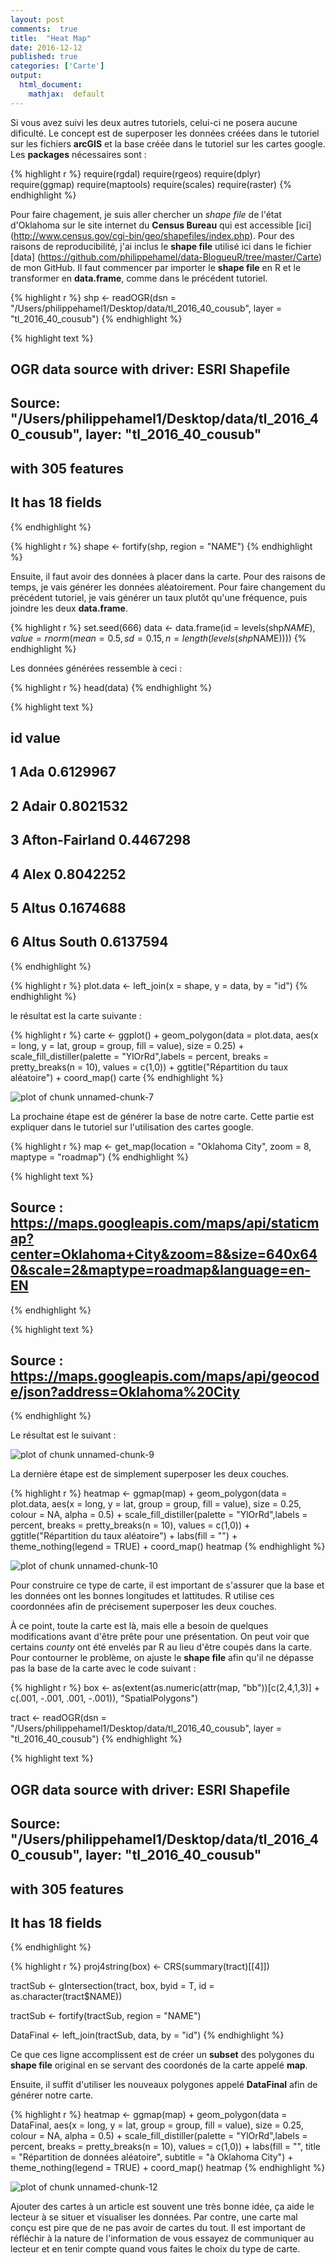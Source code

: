 ```yaml
---
layout: post
comments:  true
title:  "Heat Map"
date: 2016-12-12
published: true
categories: ['Carte']
output:
  html_document:
    mathjax:  default
---
```

Si vous avez suivi les deux autres tutoriels, celui-ci ne posera aucune dificulté. Le concept est de superposer les données créées dans le tutoriel sur les fichiers **arcGIS** et la base créée dans le tutoriel sur les cartes google. Les **packages** nécessaires sont :



{% highlight r %}
require(rgdal)
require(rgeos)
require(dplyr)
require(ggmap)
require(maptools)
require(scales)
require(raster)
{% endhighlight %}

Pour faire chagement, je suis aller chercher un *shape file* de l'état d'Oklahoma sur le site internet du **Census Bureau** qui est accessible [ici] (http://www.census.gov/cgi-bin/geo/shapefiles/index.php). Pour des raisons de reproducibilité, j'ai inclus le **shape file** utilisé ici dans le fichier [data] (https://github.com/philippehamel/data-BlogueuR/tree/master/Carte) de mon GitHub. Il faut commencer par importer le **shape file** en R et le transformer en **data.frame**, comme dans le précédent tutoriel.


{% highlight r %}
shp <- readOGR(dsn = "/Users/philippehamel1/Desktop/data/tl_2016_40_cousub", 
               layer = "tl_2016_40_cousub")
{% endhighlight %}



{% highlight text %}
## OGR data source with driver: ESRI Shapefile 
## Source: "/Users/philippehamel1/Desktop/data/tl_2016_40_cousub", layer: "tl_2016_40_cousub"
## with 305 features
## It has 18 fields
{% endhighlight %}



{% highlight r %}
shape <- fortify(shp, region = "NAME")
{% endhighlight %}

Ensuite, il faut avoir des données à placer dans la carte. Pour des raisons de temps, je vais générer les données aléatoirement. Pour faire changement du précédent tutoriel, je vais générer un taux plutôt qu'une fréquence, puis joindre les deux **data.frame**.


{% highlight r %}
set.seed(666)
data <- data.frame(id = levels(shp$NAME), 
                   value = rnorm(mean = 0.5,
                                 sd = 0.15,
                                 n =length(levels(shp$NAME))))
{% endhighlight %}

Les données générées ressemble à ceci :


{% highlight r %}
head(data)
{% endhighlight %}



{% highlight text %}
##               id     value
## 1            Ada 0.6129967
## 2          Adair 0.8021532
## 3 Afton-Fairland 0.4467298
## 4           Alex 0.8042252
## 5          Altus 0.1674688
## 6    Altus South 0.6137594
{% endhighlight %}

{% highlight r %}
plot.data <- left_join(x = shape, y = data, by = "id")
{% endhighlight %}

le résultat est la carte suivante :


{% highlight r %}
carte <- ggplot() + 
    geom_polygon(data = plot.data, aes(x = long, y = lat, group = group, fill = value), 
                 size = 0.25) +
    scale_fill_distiller(palette = "YlOrRd",labels = percent, 
                         breaks = pretty_breaks(n = 10), values = c(1,0)) +
    ggtitle("Répartition du taux aléatoire") +
    coord_map()
carte
{% endhighlight %}

![plot of chunk unnamed-chunk-7](/figure/source/2016-12-12-heatmap/unnamed-chunk-7-1.png)

La prochaine étape est de générer la base de notre carte. Cette partie est expliquer dans le tutoriel sur l'utilisation des cartes google.


{% highlight r %}
map <- get_map(location = "Oklahoma City", zoom = 8, maptype = "roadmap")
{% endhighlight %}



{% highlight text %}
## Source : https://maps.googleapis.com/maps/api/staticmap?center=Oklahoma+City&zoom=8&size=640x640&scale=2&maptype=roadmap&language=en-EN
{% endhighlight %}



{% highlight text %}
## Source : https://maps.googleapis.com/maps/api/geocode/json?address=Oklahoma%20City
{% endhighlight %}

Le résultat est le suivant :

![plot of chunk unnamed-chunk-9](/figure/source/2016-12-12-heatmap/unnamed-chunk-9-1.png)

La dernière étape est de simplement superposer les deux couches.


{% highlight r %}
heatmap <- ggmap(map) +
    geom_polygon(data = plot.data, 
                 aes(x = long, y = lat, group = group, fill = value), 
                 size = 0.25, 
                 colour = NA, 
                 alpha = 0.5) +
    scale_fill_distiller(palette = "YlOrRd",labels = percent, 
                         breaks = pretty_breaks(n = 10), 
                         values = c(1,0)) +
    ggtitle("Répartition du taux aléatoire") +
    labs(fill = "") +
    theme_nothing(legend = TRUE) +
    coord_map()
heatmap
{% endhighlight %}

![plot of chunk unnamed-chunk-10](/figure/source/2016-12-12-heatmap/unnamed-chunk-10-1.png)

Pour construire ce type de carte, il est important de s'assurer que la base et les données ont les bonnes longitudes et lattitudes. R utilise ces coordonnées afin de précisement superposer les deux couches.

À ce point, toute la carte est là, mais elle a besoin de quelques modifications avant d'être prête pour une présentation. On peut voir que certains *county* ont été envelés par R au lieu d'être coupés dans la carte. Pour contourner le problème, on ajuste le **shape file** afin qu'il ne dépasse pas la base de la carte avec le code suivant :


{% highlight r %}
box <- as(extent(as.numeric(attr(map, "bb"))[c(2,4,1,3)] +
                     c(.001, -.001, .001, -.001)), "SpatialPolygons")

tract <- readOGR(dsn = "/Users/philippehamel1/Desktop/data/tl_2016_40_cousub",
                 layer = "tl_2016_40_cousub")
{% endhighlight %}



{% highlight text %}
## OGR data source with driver: ESRI Shapefile 
## Source: "/Users/philippehamel1/Desktop/data/tl_2016_40_cousub", layer: "tl_2016_40_cousub"
## with 305 features
## It has 18 fields
{% endhighlight %}



{% highlight r %}
proj4string(box) <- CRS(summary(tract)[[4]])

tractSub <- gIntersection(tract, box, byid = T,
                          id = as.character(tract$NAME))

tractSub <- fortify(tractSub, region = "NAME")

DataFinal <- left_join(tractSub, data, by = "id")
{% endhighlight %}

Ce que ces ligne accomplissent est de créer un **subset** des polygones du **shape file** original en se servant des coordonés de la carte appelé **map**.

Ensuite, il suffit d'utiliser les nouveaux polygones appelé **DataFinal** afin de générer notre carte.


{% highlight r %}
heatmap <- ggmap(map) +
    geom_polygon(data = DataFinal, 
                 aes(x = long, y = lat, group = group, fill = value), 
                 size = 0.25, 
                 colour = NA, 
                 alpha = 0.5) +
    scale_fill_distiller(palette = "YlOrRd",labels = percent, 
                         breaks = pretty_breaks(n = 10), 
                         values = c(1,0)) +
    labs(fill = "",
         title = "Répartition de données aléatoire",
         subtitle = "à Oklahoma City") +
    theme_nothing(legend = TRUE) +
    coord_map()
heatmap
{% endhighlight %}

![plot of chunk unnamed-chunk-12](/figure/source/2016-12-12-heatmap/unnamed-chunk-12-1.png)

Ajouter des cartes à un article est souvent une très bonne idée, ça aide le lecteur à se situer et visualiser les données. Par contre, une carte mal conçu est pire que de ne pas avoir de cartes du tout. Il est important de réfléchir à la nature de l'information de vous essayez de communiquer au lecteur et en tenir compte quand vous faites le choix du type de carte.
    
